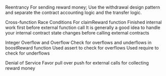 
Reentrancy
For sending reward money;
Use the withdrawal design pattern and separate the contract accounting logic and the transfer logic.

Cross-function Race Conditions
For claimReward function
Finished internal work first before external function call
It is generally a good idea to handle your internal contract state changes before calling external contracts


Integer Overflow and Overflow
Check for overflows and underflows in boostReward function
Used assert to check for overflows
Used require to check for underflows


Denial of Service
Favor pull over push for external calls for collecting reward money
